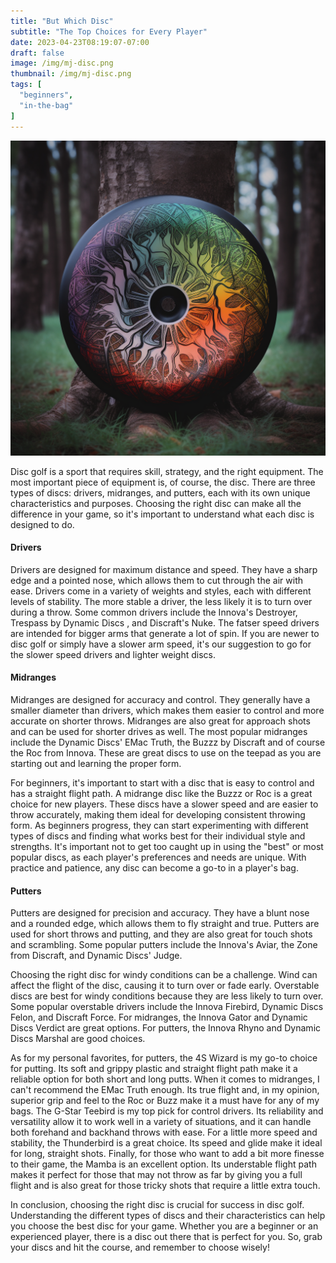 ```yaml
---
title: "But Which Disc"
subtitle: "The Top Choices for Every Player"
date: 2023-04-23T08:19:07-07:00
draft: false
image: /img/mj-disc.png
thumbnail: /img/mj-disc.png
tags: [
  "beginners",
  "in-the-bag"
]
---
```

![An artisitc design on a disc sitting against the base of a tree in the woods](/img/mj-disc.png)

Disc golf is a sport that requires skill, strategy, and the right equipment. The most important piece of equipment is, of course, the disc. There are three types of discs: drivers, midranges, and putters, each with its own unique characteristics and purposes. Choosing the right disc can make all the difference in your game, so it's important to understand what each disc is designed to do.

#### Drivers

Drivers are designed for maximum distance and speed. They have a sharp edge and a pointed nose, which allows them to cut through the air with ease. Drivers come in a variety of weights and styles, each with different levels of stability. The more stable a driver, the less likely it is to turn over during a throw. Some common drivers include the Innova's Destroyer, Trespass by Dynamic Discs , and Discraft's Nuke. The fatser speed drivers are intended for bigger arms that generate a lot of spin. If you are newer to disc golf or simply have a slower arm speed, it's our suggestion to go for the slower speed drivers and lighter weight discs.

#### Midranges

Midranges are designed for accuracy and control. They generally have a smaller diameter than drivers, which makes them easier to control and more accurate on shorter throws. Midranges are also great for approach shots and can be used for shorter drives as well. The most popular midranges include the Dynamic Discs' EMac Truth, the Buzzz by Discraft and of course the Roc from Innova. These are great discs to use on the teepad as you are starting out and learning the proper form.

For beginners, it's important to start with a disc that is easy to control and has a straight flight path. A midrange disc like the Buzzz or Roc is a great choice for new players. These discs have a slower speed and are easier to throw accurately, making them ideal for developing consistent throwing form. As beginners progress, they can start experimenting with different types of discs and finding what works best for their individual style and strengths. It's important not to get too caught up in using the "best" or most popular discs, as each player's preferences and needs are unique. With practice and patience, any disc can become a go-to in a player's bag.

#### Putters

Putters are designed for precision and accuracy. They have a blunt nose and a rounded edge, which allows them to fly straight and true. Putters are used for short throws and putting, and they are also great for touch shots and scrambling. Some popular putters include the Innova's Aviar, the Zone from Discraft, and Dynamic Discs' Judge.

Choosing the right disc for windy conditions can be a challenge. Wind can affect the flight of the disc, causing it to turn over or fade early. Overstable discs are best for windy conditions because they are less likely to turn over. Some popular overstable drivers include the Innova Firebird, Dynamic Discs Felon, and Discraft Force. For midranges, the Innova Gator and Dynamic Discs Verdict are great options. For putters, the Innova Rhyno and Dynamic Discs Marshal are good choices.

As for my personal favorites, for putters, the 4S Wizard is my go-to choice for putting. Its soft and grippy plastic and straight flight path make it a reliable option for both short and long putts. When it comes to midranges, I can't recommend the EMac Truth enough. Its true flight and, in my opinion, superior grip and feel to the Roc or Buzz make it a must have for any of my bags. The G-Star Teebird is my top pick for control drivers. Its reliability and versatility allow it to work well in a variety of situations, and it can handle both forehand and backhand throws with ease. For a little more speed and stability, the Thunderbird is a great choice. Its speed and glide make it ideal for long, straight shots. Finally, for those who want to add a bit more finesse to their game, the Mamba is an excellent option. Its understable flight path makes it perfect for those that may not throw as far by giving you a full flight and is also great for those tricky shots that require a little extra touch.

In conclusion, choosing the right disc is crucial for success in disc golf. Understanding the different types of discs and their characteristics can help you choose the best disc for your game. Whether you are a beginner or an experienced player, there is a disc out there that is perfect for you. So, grab your discs and hit the course, and remember to choose wisely!
